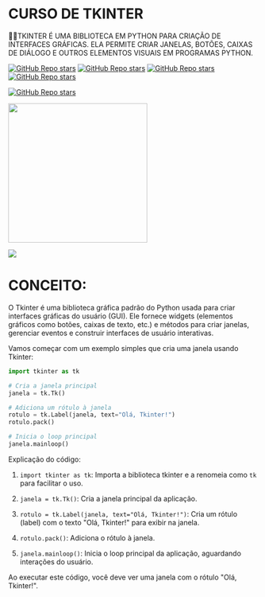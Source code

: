 # CURSO DE TKINTER
👨‍⚖️TKINTER É UMA BIBLIOTECA EM PYTHON PARA CRIAÇÃO DE INTERFACES GRÁFICAS. ELA PERMITE CRIAR JANELAS, BOTÕES, CAIXAS DE DIÁLOGO E OUTROS ELEMENTOS VISUAIS EM PROGRAMAS PYTHON.

[![GitHub Repo stars](https://img.shields.io/badge/VILHALVA-GITHUB-03A9F4?logo=github)](https://github.com/VILHALVA) 
[![GitHub Repo stars](https://img.shields.io/badge/VEJA%20OS-VIDEOS-03A9F4?logo=youtube)](https://www.youtube.com/@vilhalva100/search?query=TKINTER)
[![GitHub Repo stars](https://img.shields.io/badge/VEJA-DOCUMENTAÇÃO-03A9F4?logo=google)](https://docs.python.org/pt-br/3/library/tk.html) 
[![GitHub Repo stars](https://img.shields.io/badge/LINGUAGEM%20DE-PROGRAMAÇÃO-03A9F4?logo=github)](https://github.com/VILHALVA/CURSO-DE-PYTHON) <br>

[![GitHub Repo stars](https://img.shields.io/badge/-PLAYLIST%20DO%20YOUTUBE-blueviolet)](https://youtube.com/playlist?list=PLGFzROSPU9oWZZNGPJvyWO4JAnHGPNVEt&si=N4T2p31RGGu4R845)

<img src="https://play-lh.googleusercontent.com/98JfuGoUOxFK63NBn6Qd3TR1dSGcV_mJ17o_wRjPqWoKcDa7PyCG1K2C9jgH1Pb1N6Gj" align="center" width="280"> <br>

![](https://i.imgur.com/waxVImv.png)

# CONCEITO:
O Tkinter é uma biblioteca gráfica padrão do Python usada para criar interfaces gráficas do usuário (GUI). Ele fornece widgets (elementos gráficos como botões, caixas de texto, etc.) e métodos para criar janelas, gerenciar eventos e construir interfaces de usuário interativas.

Vamos começar com um exemplo simples que cria uma janela usando Tkinter:

```python
import tkinter as tk

# Cria a janela principal
janela = tk.Tk()

# Adiciona um rótulo à janela
rotulo = tk.Label(janela, text="Olá, Tkinter!")
rotulo.pack()

# Inicia o loop principal
janela.mainloop()
```

Explicação do código:

1. `import tkinter as tk`: Importa a biblioteca tkinter e a renomeia como `tk` para facilitar o uso.

2. `janela = tk.Tk()`: Cria a janela principal da aplicação.

3. `rotulo = tk.Label(janela, text="Olá, Tkinter!")`: Cria um rótulo (label) com o texto "Olá, Tkinter!" para exibir na janela.

4. `rotulo.pack()`: Adiciona o rótulo à janela.

5. `janela.mainloop()`: Inicia o loop principal da aplicação, aguardando interações do usuário.

Ao executar este código, você deve ver uma janela com o rótulo "Olá, Tkinter!".

